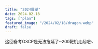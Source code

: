 ```yaml
---
title: "2024展望"
date: 2024-02-18
tags: ["plan"]
featured_image: "/2024/02/18/dragon.webp"
draft: false
---
```


这回备考OSCP是无法拖延了~200靶机走起吧~